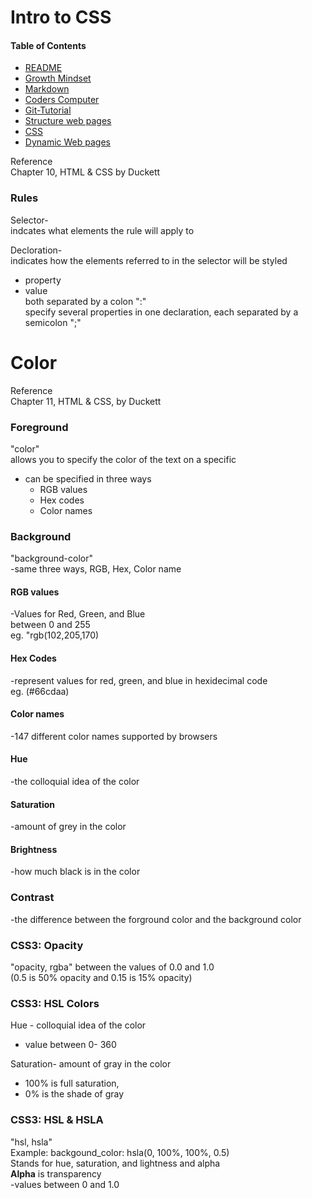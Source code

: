 # Intro to CSS

#### Table of Contents
* [README](README.md)
* [Growth Mindset](Growth-Mindset.md)
* [Markdown](markdown.md)
* [Coders Computer](coders-computer.md)
* [Git-Tutorial](Git_Tutorial.md)
* [Structure web pages](Structure_webpages.md)
* [CSS](CSS.md)
* [Dynamic Web pages](DynamicJavascript.md)

Reference  
Chapter 10, HTML & CSS by Duckett

### Rules

Selector-  
indcates what elements the rule will apply to

Decloration-  
indicates how the elements referred to in the selector will be styled  

- property 
- value  
both separated by a colon ":"  
specify several properties in one declaration, each separated by a semicolon ";"


# Color

Reference  
Chapter 11, HTML & CSS, by Duckett


### Foreground   
"color"  
allows you to specify the color of the text on a specific   
- can be specified in three ways
    - RGB values
    - Hex codes
    - Color names 

### Background   
"background-color"  
-same three ways, RGB, Hex, Color name

#### RGB values  
-Values for Red, Green, and Blue  
between 0 and 255  
eg. "rgb(102,205,170)

#### Hex Codes 
-represent values for red, green, and blue in hexidecimal code  
eg. (#66cdaa)  

#### Color names
-147 different color names supported by browsers

#### Hue
-the colloquial idea of the color

#### Saturation
-amount of grey in the color

#### Brightness
-how much black is in the color

### Contrast
-the difference between the forground color and the background color

### CSS3: Opacity
"opacity, rgba"
between the values of 0.0 and 1.0  
(0.5 is 50% opacity and 0.15 is 15% opacity)  

### CSS3: HSL Colors
Hue - colloquial idea of the color
- value between 0- 360  

Saturation- amount of gray in the color 
- 100% is full saturation, 
- 0% is the shade of gray

### CSS3: HSL & HSLA   
"hsl, hsla"  
Example: backgound_color: hsla(0, 100%, 100%, 0.5)  
Stands for hue, saturation, and lightness and alpha  
**Alpha** is transparency   
-values between 0 and 1.0

